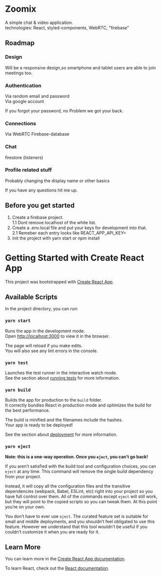 # Zoomix

A simple chat & video application.\
 technologies: React, styled-components, WebRTC, "firebase"
 
 
 ## Roadmap
 
  ### Design
  
  Will be a responsive design,so smartphone and tablet users are able to join meetings too.

  
 ### Authentication
 
 Via random email and password\
 Via google account
 
 If you forgot your password, no Problem we got your back.
 
 ### Connections
 Via WebRTC
 Firebase-database
  
 ### Chat
 firestore (listeners)
  
  
 ### Profile related stuff
 Probably changing the display name or other basics
  

If you have any questions hit me up.

## Before you get started
1.  Create a firebase project.\
1.1 Dont remove localhost of the white list.
2.  Create a .env.local file and put your keys for development into that.\
2.1 Remeber each entry looks like REACT_APP_API_KEY=<VALUE>
3.  Init the project with yarn start or npm install

# Getting Started with Create React App

This project was bootstrapped with [Create React App](https://github.com/facebook/create-react-app).

## Available Scripts

In the project directory, you can run:

### `yarn start`

Runs the app in the development mode.\
Open [http://localhost:3000](http://localhost:3000) to view it in the browser.

The page will reload if you make edits.\
You will also see any lint errors in the console.

### `yarn test`

Launches the test runner in the interactive watch mode.\
See the section about [running tests](https://facebook.github.io/create-react-app/docs/running-tests) for more information.

### `yarn build`

Builds the app for production to the `build` folder.\
It correctly bundles React in production mode and optimizes the build for the best performance.

The build is minified and the filenames include the hashes.\
Your app is ready to be deployed!

See the section about [deployment](https://facebook.github.io/create-react-app/docs/deployment) for more information.

### `yarn eject`

**Note: this is a one-way operation. Once you `eject`, you can’t go back!**

If you aren’t satisfied with the build tool and configuration choices, you can `eject` at any time. This command will remove the single build dependency from your project.

Instead, it will copy all the configuration files and the transitive dependencies (webpack, Babel, ESLint, etc) right into your project so you have full control over them. All of the commands except `eject` will still work, but they will point to the copied scripts so you can tweak them. At this point you’re on your own.

You don’t have to ever use `eject`. The curated feature set is suitable for small and middle deployments, and you shouldn’t feel obligated to use this feature. However we understand that this tool wouldn’t be useful if you couldn’t customize it when you are ready for it.

## Learn More

You can learn more in the [Create React App documentation](https://facebook.github.io/create-react-app/docs/getting-started).

To learn React, check out the [React documentation](https://reactjs.org/).

